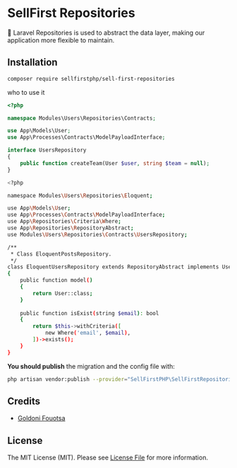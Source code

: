 # SellFirst Repositories

🍅 Laravel Repositories is used to abstract the data layer, making our application more flexible to maintain.



## Installation

```bash
composer require sellfirstphp/sell-first-repositories
```

who to use it
```php
<?php

namespace Modules\Users\Repositories\Contracts;

use App\Models\User;
use App\Processes\Contracts\ModelPayloadInterface;

interface UsersRepository
{
    public function createTeam(User $user, string $team = null);
}
```

```bash
<?php

namespace Modules\Users\Repositories\Eloquent;

use App\Models\User;
use App\Processes\Contracts\ModelPayloadInterface;
use App\Repositories\Criteria\Where;
use App\Repositories\RepositoryAbstract;
use Modules\Users\Repositories\Contracts\UsersRepository;

/**
 * Class EloquentPostsRepository.
 */
class EloquentUsersRepository extends RepositoryAbstract implements UsersRepository
{
    public function model()
    {
        return User::class;
    }
    
    public function isExist(string $email): bool
    {
        return $this->withCriteria([
            new Where('email', $email),
        ])->exists();
    }
}
```


**You should publish** the migration and the config file with:

```bash
php artisan vendor:publish --provider="SellFirstPHP\SellFirstRepositories\SellFirstRepositoriesServiceProvider"
```

## Credits

- [Goldoni Fouotsa](https://github.com/fgoldoni)

## License

The MIT License (MIT). Please see [License File](LICENSE.md) for more information.
